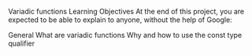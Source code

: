 Variadic functions
Learning Objectives
At the end of this project, you are expected to be able to explain to anyone, without the help of Google:

General
What are variadic functions
Why and how to use the const type qualifier
